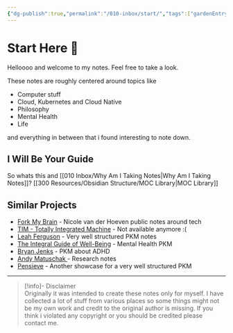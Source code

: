 ```yaml
---
{"dg-publish":true,"permalink":"/010-inbox/start/","tags":["gardenEntry"],"noteIcon":""}
---
```



# Start Here 👋

Helloooo and welcome to my notes. Feel free to take a look. 

These notes are roughly centered around topics like 

- Computer stuff  
- Cloud, Kubernetes and Cloud Native 
- Philosophy 
- Mental Health 
- Life 

and everything in between that i found interesting to note down.

## I Will Be Your Guide

So whats this and [[010 Inbox/Why Am I Taking Notes\|Why Am I Taking Notes]]?
[[300 Resources/Obsidian Structure/MOC Library\|MOC Library]]

## Similar Projects

- [Fork My Brain](https://notes.nicolevanderhoeven.com/Fork+My+Brain) - Nicole van der Hoeven public notes around tech
- [TIM - Totally Integrated Machine](https://publish.obsidian.md/tim/20_Entry/201+Welcome) - Not available anymore :(
- [Leah Ferguson](https://notes.leahferguson.com/Home) - Very well structured PKM notes
- [The Integral Guide of Well-Being](https://integralguide.com/%E2%AD%90%EF%B8%8F+Start+Here/About) - Mental Health PKM
- [Bryan Jenks](https://publish.obsidian.md/bryan-jenks/Z/ADHD) - PKM about ADHD
- [Andy Matuschak ](https://notes.andymatuschak.org/About_these_notes?stackedNotes=zUw5PuD8op9oq8kHvni6sug6eRTNtR9Wqma) - Research notes
- [Pensieve](https://publish.obsidian.md/death-au/00.00+Pensieve) - Another showcase for a very well structured PKM

---

> [!info]- Disclaimer  
> Originally it was intended to create these notes only for myself. I have collected a lot of stuff from various places so some things might not be my own work and credit to the original author is missing. If you think i violated any copyright or you should be credited please contact me. 